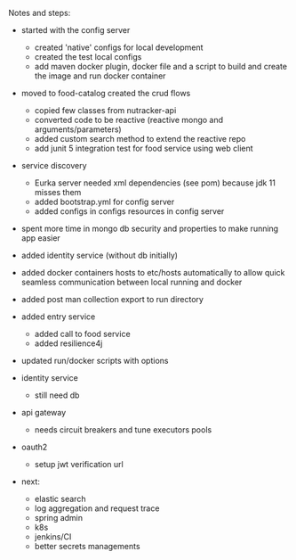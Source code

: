 

Notes and steps:

- started with the config server
    - created 'native' configs for local development
    - created the test local configs
    - add maven docker plugin, docker file and a script to build and create the image and run docker container

- moved to food-catalog created the crud flows
    - copied few classes from nutracker-api
    - converted code to be reactive (reactive mongo and arguments/parameters)
    - added custom search method to extend the reactive repo
    - add junit 5 integration test for food service using web client

- service discovery
    - Eurka server needed xml dependencies (see pom) because jdk 11 misses them
    - added bootstrap.yml for config server
    - added configs in configs resources in config server

- spent more time in mongo db security and properties to make running app easier

- added identity service (without db initially)

- added docker containers hosts to etc/hosts automatically to allow quick seamless communication between local running and docker

- added post man collection export to run directory

- added entry service
    - added call to food service
    - added resilience4j

- updated run/docker scripts with options

- identity service
    - still need db
- api gateway
    - needs circuit breakers and tune executors pools
- oauth2
    - setup jwt verification url


- next:
    - elastic search
    - log aggregation and request trace
    - spring admin
    - k8s
    - jenkins/CI
    - better secrets managements